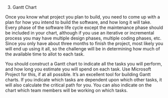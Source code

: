 3. Gantt Chart

Once you know what project you plan to build, you need to come up with a plan for how you intend to build the software, and how long it will take. Every phase of the software life cycle except the maintenance phase should be included in your chart, although if you use an iterative or incremental process you may have multiple design phases, multiple coding phases, etc. Since you only have about three months to finish the project, most likely you will end up using it all, so the challenge will be in determining how much of the available time to allot to each task.

You should construct a Gantt chart to indicate all the tasks you will perform, and how long you estimate you will spend on each task. Use Microsoft Project for this, if at all possible. It’s an excellent tool for building Gantt charts. If you indicate which tasks are dependent upon which other tasks, it will also calculate the critical path for you. You can also indicate on the chart which team members will be working on which tasks.
